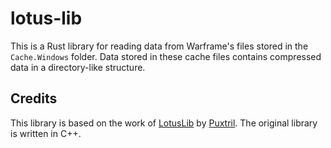 # lotus-lib

This is a Rust library for reading data from Warframe's files stored in the
`Cache.Windows` folder. Data stored in these cache files contains compressed 
data in a directory-like structure.

## Credits

This library is based on the work of [LotusLib](https://github.com/Puxtril/LotusLib)
by [Puxtril](https://github.com/Puxtril). The original library is written in C++.
